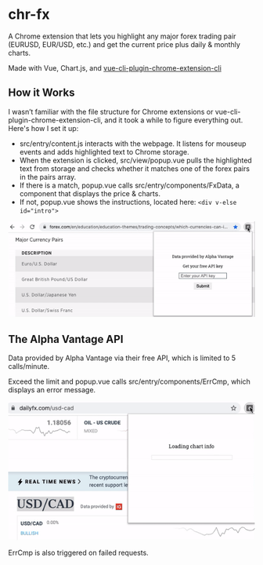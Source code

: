 # chr-fx

A Chrome extension that lets you highlight any major forex trading pair (EURUSD, EUR/USD, etc.) and get the current price plus daily & monthly charts.

Made with Vue, Chart.js, and [vue-cli-plugin-chrome-extension-cli](https://www.npmjs.com/package/vue-cli-plugin-chrome-extension-cli)

## How it Works
I wasn’t familiar with the file structure for Chrome extensions or vue-cli-plugin-chrome-extension-cli, and it took a while to figure everything out. Here's how I set it up:

* src/entry/content.js interacts with the webpage. It listens for mouseup events and adds highlighted text to Chrome storage.
* When the extension is clicked, src/view/popup.vue pulls the highlighted text from storage and checks whether it matches one of the forex pairs in the pairs array.
* If there is a match, popup.vue calls src/entry/components/FxData, a component that displays the price & charts.
* If not, popup.vue shows the instructions, located here: `<div v-else id="intro">`

![price data and charts](/src/assets/chrfx.gif)

## The Alpha Vantage API
Data provided by Alpha Vantage via their free API, which is limited to 5 calls/minute.

Exceed the limit and popup.vue calls src/entry/components/ErrCmp, which displays an error message.

![rate limited](/src/assets/chr-err.gif)

ErrCmp is also triggered on failed requests.
